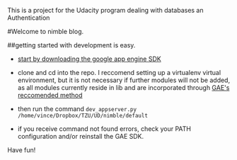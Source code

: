 This is a project for the Udacity program dealing with databases an Authentication

#Welcome to nimble blog.

##getting started with development is easy.

- [start by downloading the google app engine SDK](https://cloud.google.com/appengine/downloads)

- clone and cd into the repo. I reccomend setting up a virtualenv virtual environment, but it is not necessary if further modules will not be added, as all modules currently reside in lib and are incorporated through [GAE's reccomended method](https://cloud.google.com/appengine/docs/python/tools/using-libraries-python-27)

- then run the command  `dev_appserver.py /home/vince/Dropbox/TZU/UD/nimble/default`

- if you receive command not found errors, check your PATH configuration and/or reinstall the GAE SDK.

Have fun!
